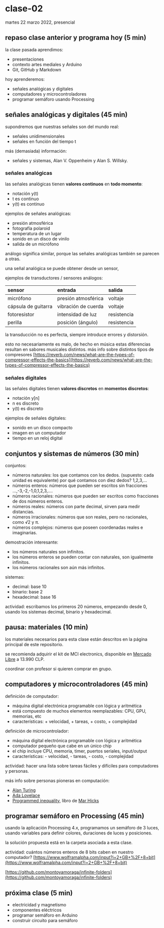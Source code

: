 # clase-02

martes 22 marzo 2022, presencial

## repaso clase anterior y programa hoy (5 min)

la clase pasada aprendimos:

* presentaciones
* contexto artes mediales y Arduino
* Git, GitHub y Markdown

hoy aprenderemos:

* señales analógicas y digitales
* computadores y microcontroladores
* programar semáforo usando Processing

## señales analógicas y digitales (45 min)

supondremos que nuestras señales son del mundo real:

* señales unidimensionales
* señales en función del tiempo t

más (demasiada) información:

* señales y sistemas, Alan V. Oppenheim y Alan S. Willsky.

### señales analógicas

las señales analógicas tienen **valores continuos** en **todo momento**:

* notación y(t)
* t es continuo
* y(t) es continuo

ejemplos de señales analógicas:

* presión atmosférica
* fotografía polaroid
* temperatura de un lugar
* sonido en un disco de vinilo
* salida de un micrófono

análogo significa similar, porque las señales analógicas también se parecen a otras.

una señal analógica se puede obtener desde un sensor,

ejemplos de transductores / sensores análogos:

| sensor              | entrada             | salida      |
| :------------------ | :------------------ | :---------- |
| micrófono           | presión atmosférica | voltaje     |
| cápsula de guitarra | vibración de cuerda | voltaje     |
| fotoresistor        | intensidad de luz   | resistencia |
| perilla             | posición (ángulo)   | resistencia |

la transducción no es perfecta, siempre introduce errores y distorsión.

esto no necesariamente es malo, de hecho en música estas diferencias resultan en sabores musicales distintos. más info sobre distintos tipos de compresores [https://reverb.com/news/what-are-the-types-of-compressor-effects-the-basics](https://reverb.com/news/what-are-the-types-of-compressor-effects-the-basics)

### señales digitales

las señales digitales tienen **valores discretos** en **momentos discretos**:

* notación y[n]
* n es discreto
* y(t) es discreto

ejemplos de señales digitales:

* sonido en un disco compacto
* imagen en un computador
* tiempo en un reloj digital

## conjuntos y sistemas de números (30 min)

conjuntos:

* números naturales: los que contamos con los dedos. (supuesto: cada unidad es equivalente) por qué contamos con diez dedos? 1,2,3,...
* números enteros: números que pueden ser escritos sin fracciones ...,-3,-2,-1,0,1,2,3,....
* números racionales: números que pueden ser escritos como fracciones de dos números enteros.
* números reales: números con parte decimal, sirven para medir distancias.
* números irracionales: números que son reales, pero no racionales, como √2 y π.
* números complejos: números que poseen coordenadas reales e imaginarias.

demostración interesante:

* los números naturales son infinitos.
* los números enteros se pueden contar con naturales, son igualmente infinitos.
* los números racionales son aún más infinitos.

sistemas:

* decimal: base 10
* binario: base 2
* hexadecimal: base 16

actividad: escribamos los primeros 20 números, empezando desde 0, usando los sistemas decimal, binario y hexadecimal.

## pausa: materiales (10 min)

los materiales necesarios para esta clase están descritos en la página principal de este repositorio.

se recomienda adquirir el kit de MCI electronics, disponible en [Mercado Libre](https://articulo.mercadolibre.cl/MLC-972588441-kit-iniciacion-basico-oem-compatible-con-arduino-_JM) a 13.990 CLP.

coordinar con profesor si quieren comprar en grupo.

## computadores y microcontroladores (45 min)

definición de computador:

* máquina digital electrónica programable con lógica y aritmética
* está compuesto de muchos elementos reemplazables: CPU, GPU, memorias, etc
* características: + velocidad, + tareas, + costo, + complejidad

definición de microcontrolador:

* máquina digital electrónica programable con lógica y aritmética
* computador pequeño que cabe en un único chip
* el chip incluye CPU, memoria, timer, puertos seriales, input/output
* características: - velocidad, - tareas, - costo, - complejidad

actividad: hacer una lista sobre tareas fáciles y difíciles para  computadores y personas.


más info sobre personas pioneras en computación:

* [Alan Turing](https://es.wikipedia.org/wiki/Alan_Turing)
* [Ada Lovelace](https://es.wikipedia.org/wiki/Ada_Lovelace)
* [Programmed inequality](https://mitpress.mit.edu/books/programmed-inequality), libro de [Mar Hicks](https://marhicks.com/)

## programar semáforo en Processing (45 min)

usando la aplicación Processing 4.x, programamos un semáforo de 3 luces, usando variables para definir colores, duraciones de luces y posiciones.

la solución propuesta está en la carpeta asociada a esta clase.

actividad: cuántos números enteros de 8 bits caben en nuestro computador?
[https://www.wolframalpha.com/input?i=2+GB+%2F+8+bit](https://www.wolframalpha.com/input?i=2+GB+%2F+8+bit)

[https://github.com/montoyamoraga/infinite-folders](https://github.com/montoyamoraga/infinite-folders)

## próxima clase (5 min)

* electricidad y magnetismo
* componentes eléctricos
* programar semáforo en Arduino
* construir circuito para semáforo
